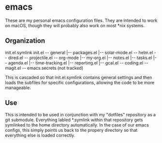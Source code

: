 # emacs

These are my personal emacs configuration files. They are intended to work on macOS, though they will probably also work on most *nix systems.

## Organization

init.el.symlink
init.el
-- general
	|-- packages.el
	|-- solar-mode.el
-- helm.el
-- dired.el
-- projectile.el
-- org-mode
	|-- my-org.el
	|-- notes.el
	|-- tasks.el
	|-- agenda.el
	|-- time-tracking.el
	|-- reporting.el
	|-- gcal.el
-- coding.el
-- magit.el
-- emacs.secrets (not tracked)

This is cascaded so that init.el.symlink contains general settings and then loads the subfiles for specific configurations, allowing the code to be more manageable.

## Use

This is intended to be used in conjunction with my "dotfiles" repository as a git submodule. Everything labled *.symlink within that repository gets symlinked to the home directory automatically. In the case of our emacs configs, this simply points us back to the propery directory so that everything else is loaded correctly.








	
